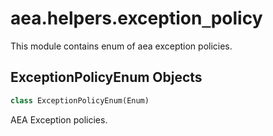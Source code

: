 <a name="aea.helpers.exception_policy"></a>
# aea.helpers.exception`_`policy

This module contains enum of aea exception policies.

<a name="aea.helpers.exception_policy.ExceptionPolicyEnum"></a>
## ExceptionPolicyEnum Objects

```python
class ExceptionPolicyEnum(Enum)
```

AEA Exception policies.

